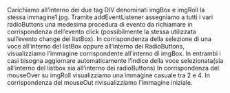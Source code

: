 Carichiamo all’interno dei due tag DIV denominati imgBox e imgRoll la stessa immagine1.jpg.
Tramite addEventListener assegniamo a tutti i vari radioButtons una medesima procedura di evento da richiamare in corrispondenza dell’evento
click (possibilmente la stessa utilizzata sull’evento change del listBox).
In corrispondenza della selezione di una voce all’interno del listBox oppure all’interno dei RadioButtons, visualizziamo l’immagine 
corrispondente all’interno di imgBox. 
In entrambi i casi bisogna aggiornare automaticamente l’indice della voce selezionata(sia all’interno del listbox sia all’interno dei radioButtons)
In corrispondenza del mouseOver su imgRoll visualizziamo una immagine casuale tra 2 e 4. 
In corrispondenza del mouseOut rivisualizziamo l’immagine iniziale.
